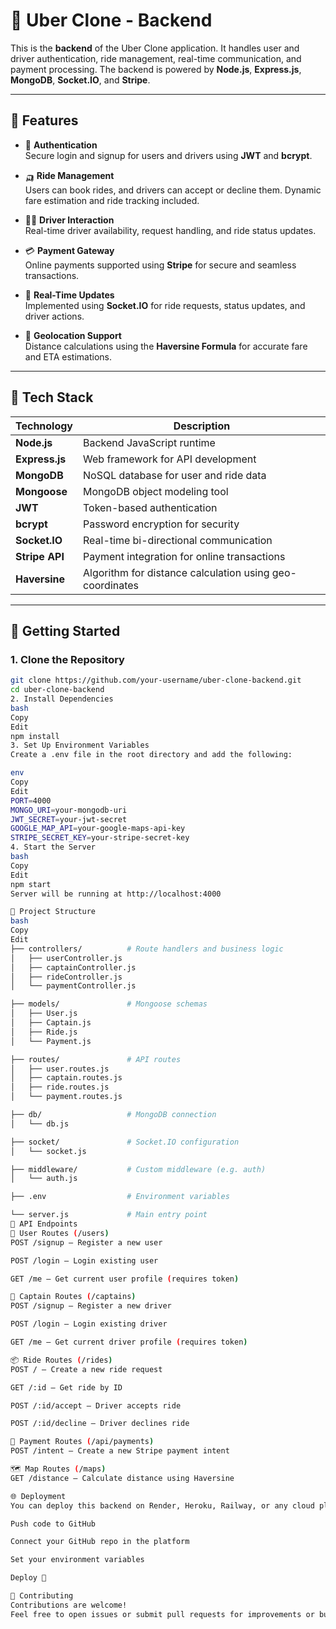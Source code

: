 # 🚗 Uber Clone - Backend

This is the **backend** of the Uber Clone application. It handles user and driver authentication, ride management, real-time communication, and payment processing. The backend is powered by **Node.js**, **Express.js**, **MongoDB**, **Socket.IO**, and **Stripe**.

---

## 📌 Features

- 🔐 **Authentication**  
  Secure login and signup for users and drivers using **JWT** and **bcrypt**.

- 🛺 **Ride Management**  
  Users can book rides, and drivers can accept or decline them. Dynamic fare estimation and ride tracking included.

- 🧑‍✈️ **Driver Interaction**  
  Real-time driver availability, request handling, and ride status updates.

- 💳 **Payment Gateway**  
  Online payments supported using **Stripe** for secure and seamless transactions.

- 🔄 **Real-Time Updates**  
  Implemented using **Socket.IO** for ride requests, status updates, and driver actions.

- 📍 **Geolocation Support**  
  Distance calculations using the **Haversine Formula** for accurate fare and ETA estimations.

---

## 🔧 Tech Stack

| Technology     | Description                                       |
|----------------|---------------------------------------------------|
| **Node.js**     | Backend JavaScript runtime                        |
| **Express.js**  | Web framework for API development                 |
| **MongoDB**     | NoSQL database for user and ride data             |
| **Mongoose**    | MongoDB object modeling tool                      |
| **JWT**         | Token-based authentication                        |
| **bcrypt**      | Password encryption for security                  |
| **Socket.IO**   | Real-time bi-directional communication            |
| **Stripe API**  | Payment integration for online transactions       |
| **Haversine**   | Algorithm for distance calculation using geo-coordinates |

---

## 🚀 Getting Started

### 1. Clone the Repository

```bash
git clone https://github.com/your-username/uber-clone-backend.git
cd uber-clone-backend
2. Install Dependencies
bash
Copy
Edit
npm install
3. Set Up Environment Variables
Create a .env file in the root directory and add the following:

env
Copy
Edit
PORT=4000
MONGO_URI=your-mongodb-uri
JWT_SECRET=your-jwt-secret
GOOGLE_MAP_API=your-google-maps-api-key
STRIPE_SECRET_KEY=your-stripe-secret-key
4. Start the Server
bash
Copy
Edit
npm start
Server will be running at http://localhost:4000

📁 Project Structure
bash
Copy
Edit
├── controllers/          # Route handlers and business logic
│   ├── userController.js
│   ├── captainController.js
│   ├── rideController.js
│   └── paymentController.js

├── models/               # Mongoose schemas
│   ├── User.js
│   ├── Captain.js
│   ├── Ride.js
│   └── Payment.js

├── routes/               # API routes
│   ├── user.routes.js
│   ├── captain.routes.js
│   ├── ride.routes.js
│   └── payment.routes.js

├── db/                   # MongoDB connection
│   └── db.js

├── socket/               # Socket.IO configuration
│   └── socket.js

├── middleware/           # Custom middleware (e.g. auth)
│   └── auth.js

├── .env                  # Environment variables

└── server.js             # Main entry point
🧪 API Endpoints
👤 User Routes (/users)
POST /signup – Register a new user

POST /login – Login existing user

GET /me – Get current user profile (requires token)

🚖 Captain Routes (/captains)
POST /signup – Register a new driver

POST /login – Login existing driver

GET /me – Get current driver profile (requires token)

📦 Ride Routes (/rides)
POST / – Create a new ride request

GET /:id – Get ride by ID

POST /:id/accept – Driver accepts ride

POST /:id/decline – Driver declines ride

💸 Payment Routes (/api/payments)
POST /intent – Create a new Stripe payment intent

🗺️ Map Routes (/maps)
GET /distance – Calculate distance using Haversine

🌐 Deployment
You can deploy this backend on Render, Heroku, Railway, or any cloud platform.

Push code to GitHub

Connect your GitHub repo in the platform

Set your environment variables

Deploy 🚀

🤝 Contributing
Contributions are welcome!
Feel free to open issues or submit pull requests for improvements or bug fixes.
